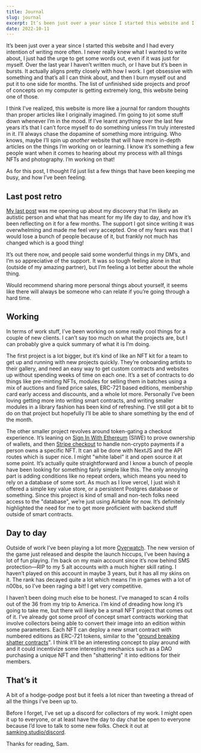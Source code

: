 ```yaml
---
title: Journal
slug: journal
excerpt: It’s been just over a year since I started this website and I had every intention of writing more often. Things have changed and I think these posts are going to be more like journal entries than proper articles.
date: 2022-10-11
---
```


It’s been just over a year since I started this website and I had every intention of writing more often. I never really knew what I wanted to write about, I just had the urge to get some words out, even if it was just for myself. Over the last year I haven’t written much, or I have but it’s been in bursts. It actually aligns pretty closely with how I work. I get obsessive with something and that’s all I can think about, and then I burn myself out and put it to one side for months. The list of unfinished side projects and proof of concepts on my computer is getting extremely long, this website being one of those.

I think I’ve realized, this website is more like a journal for random thoughts than proper articles like I originally imagined. I’m going to jot some stuff down whenever I’m in the mood. If I’ve learnt anything over the last few years it’s that I can’t force myself to do something unless I’m truly interested in it. I’ll always chase the dopamine of something more intriguing. Who knows, maybe I’ll spin up _another_ website that will have more in-depth articles on the things I’m working on or learning. I know it’s something a few people want when it comes to hearing about my process with all things NFTs and photography. I’m working on that!

As for this post, I thought I’d just list a few things that have been keeping me busy, and how I’ve been feeling.

## Last post retro

[My last post](/journal/self-discovery) was me opening up about my discovery that I’m likely an autistic person and what that has meant for my life day to day, and how it’s been reflecting on it for a few months. The support I got since writing it was overwhelming and made me feel very accepted. One of my fears was that I would lose a bunch of people because of it, but frankly not much has changed which is a good thing!

It’s out there now, and people said some wonderful things in my DM’s, and I’m so appreciative of the support. It was so tough feeling alone in that (outside of my amazing partner), but I’m feeling a lot better about the whole thing.

Would recommend sharing more personal things about yourself, it seems like there will always be someone who can relate if you’re going through a hard time.

## Working

In terms of work stuff, I’ve been working on some really cool things for a couple of new clients. I can’t say too much on what the projects are, but I can probably give a quick summary of what it is I’m doing.

The first project is a lot bigger, but it’s kind of like an NFT kit for a team to get up and running with new projects quickly. They’re onboarding artists to their gallery, and need an easy way to get custom contracts and websites up without spending weeks of time on each one. It’s a set of contracts to do things like pre-minting NFTs, modules for selling them in batches using a mix of auctions and fixed price sales, ERC-721 based editions, membership card early access and discounts, and a whole lot more. Personally I’ve been loving getting more into writing smart contracts, and writing smaller modules in a library fashion has been kind of refreshing. I’ve still got a bit to do on that project but hopefully I’ll be able to share something by the end of the month.

The other smaller project revolves around token-gating a checkout experience. It’s leaning on [Sign In With Ethereum](https://login.xyz/) (SIWE) to prove ownership of wallets, and then [Stripe checkout](https://stripe.com/en-gb/payments/checkout) to handle non-crypto payments if a person owns a specific NFT. It can all be done with NextJS and the API routes which is super nice. I might "white label" it and open source it at some point. It’s actually quite straightforward and I know a bunch of people have been looking for something fairly simple like this. The only annoying part is adding conditions like no repeat orders, which means you need to rely on a database of some sort. As much as I love vercel, I just wish it offered a simple key value store, or a persistent Postgres database or something. Since this project is kind of small and non-tech folks need access to the "database", we’re just using Airtable for now. It’s definitely highlighted the need for me to get more proficient with backend stuff outside of smart contracts.

## Day to day

Outside of work I’ve been playing a lot more [Overwatch](https://overwatch.blizzard.com/en-us/). The new version of the game just released and despite the launch hiccups, I’ve been having a lot of fun playing. I’m back on my main account since it’s now behind SMS protection—RIP to my 5 alt accounts with a much higher skill rating. I haven’t played on this account in maybe 3 years, but it has all my skins on it. The rank has decayed quite a lot which means I’m in games with a lot of n00bs, so I’ve been raging a bit! I get very competitive.

I haven’t been doing much else to be honest. I’ve managed to scan 4 rolls out of the 36 from my trip to America. I’m kind of dreading how long it’s going to take me, but there will likely be a small NFT project that comes out of it. I’ve already got some proof of concept smart contracts working that involve collectors being able to convert their image into an edition within some parameters. Each NFT can deploy a new smart contract with numbered editions as ERC-721 tokens, similar to the "[ground breaking shatter contracts](https://www.transientlabs.xyz/shatter)". I think it’ll be an interesting concept to play around with and it could incentivize some interesting mechanics such as a DAO purchasing a unique NFT and then "shattering" it into editions for their members.

## That’s it

A bit of a hodge-podge post but it feels a lot nicer than tweeting a thread of all the things I’ve been up to.

Before I forget, I’ve set up a discord for collectors of my work. I might open it up to everyone, or at least have the day to day chat be open to everyone because I’d love to talk to some new folks. Check it out at [samking.studio/discord](https://samking.studio/discord).

Thanks for reading, Sam.
